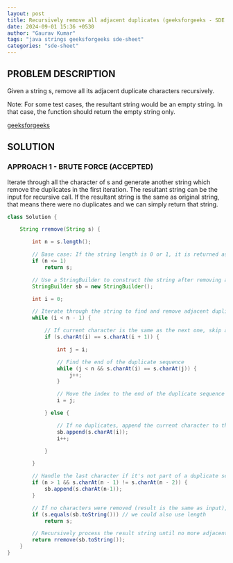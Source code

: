 ```yaml
---
layout: post
title: Recursively remove all adjacent duplicates (geeksforgeeks - SDE Sheet)
date: 2024-09-01 15:36 +0530
author: "Gaurav Kumar"
tags: "java strings geeksforgeeks sde-sheet"
categories: "sde-sheet"
---
```


## PROBLEM DESCRIPTION

Given a string s, remove all its adjacent duplicate characters recursively.

Note: For some test cases, the resultant string would be an empty string. In that case, the function should return the empty string only.

[geeksforgeeks](https://www.geeksforgeeks.org/problems/recursively-remove-all-adjacent-duplicates0744/1?page=4)

## SOLUTION

### APPROACH 1 - BRUTE FORCE (ACCEPTED)

Iterate through all the character of s and generate another string which remove the duplicates in the first iteration. The resultant string can be the input for recursive call. If the resultant string is the same as original string, that means there were no duplicates and we can simply return that string.

```java
class Solution {

    String rremove(String s) {

        int n = s.length();

        // Base case: If the string length is 0 or 1, it is returned as is
        if (n <= 1)
            return s;

        // Use a StringBuilder to construct the string after removing adjacent duplicates
        StringBuilder sb = new StringBuilder();

        int i = 0;

        // Iterate through the string to find and remove adjacent duplicates
        while (i < n - 1) {

            // If current character is the same as the next one, skip all duplicates
            if (s.charAt(i) == s.charAt(i + 1)) {

                int j = i;

                // Find the end of the duplicate sequence
                while (j < n && s.charAt(i) == s.charAt(j)) {
                    j++;
                }

                // Move the index to the end of the duplicate sequence
                i = j;

            } else {

                // If no duplicates, append the current character to the result
                sb.append(s.charAt(i));
                i++;

            }

        }

        // Handle the last character if it's not part of a duplicate sequence
        if (n > 1 && s.charAt(n - 1) != s.charAt(n - 2)) {
            sb.append(s.charAt(n-1));
        }

        // If no characters were removed (result is the same as input), return the result
        if (s.equals(sb.toString())) // we could also use length
            return s;

        // Recursively process the result string until no more adjacent duplicates are found
        return rremove(sb.toString());
    }
}
```
